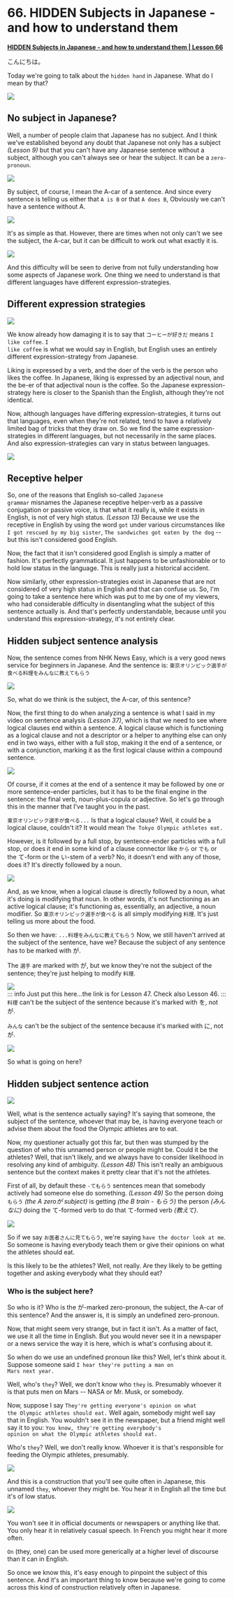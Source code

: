 # **66. HIDDEN Subjects in Japanese - and how to understand them**

[**HIDDEN Subjects in Japanese - and how to understand them | Lesson 66**](https://www.youtube.com/watch?v=GN_tGX0W-LE&list=PLg9uYxuZf8x_A-vcqqyOFZu06WlhnypWj&index=68&ab_channel=OrganicJapanesewithCureDolly)

こんにちは。

Today we're going to talk about the <code>hidden hand</code> in Japanese. What do I mean by that?

![](media/image383.webp)

## No subject in Japanese?

Well, a number of people claim that Japanese has no subject. And I think we've established beyond any doubt that Japanese not only has a subject
*(Lesson 9)* but that you can't have any Japanese sentence without a subject, although you can't always see or hear the subject. It can be a <code>zero-pronoun</code>.

![](media/image160.webp)

By subject, of course, I mean the A-car of a sentence. And since every sentence is telling us either that <code>A is B</code> or that <code>A does B</code>, Obviously we can't have a sentence without A.

![](media/image783.webp)

It's as simple as that. However, there are times when not only can't we see the subject, the A-car, but it can be difficult to work out what exactly it is.

![](media/image136.webp)

And this difficulty will be seen to derive from not fully understanding how some aspects of Japanese work. One thing we need to understand is that different languages have different expression-strategies.

## Different expression strategies

![](media/image430.webp)

We know already how damaging it is to say that <code>コーヒーが好きだ</code> means <code>I like coffee</code>. <code>I like coffee</code> is what we would say in English, but English uses an entirely different expression-strategy from Japanese.

Liking is expressed by a verb, and the doer of the verb is the person who likes the coffee. In Japanese, liking is expressed by an adjectival noun, and the be-er of that adjectival noun is the coffee. So the Japanese expression-strategy here is closer to the Spanish than the English, although they're not identical.

Now, although languages have differing expression-strategies, it turns out that languages, even when they're not related, tend to have a relatively limited bag of tricks that they draw on. So we find the same expression-strategies in different languages, but not necessarily in the same places. And also expression-strategies can vary in status between languages.

![](media/image696.webp)

## Receptive helper

So, one of the reasons that English so-called <code>Japanese grammar</code> misnames the Japanese receptive helper-verb as a passive conjugation or passive voice, is that what it really is, while it exists in English, is not of very high status. *(Lesson 13)* Because we use the receptive in English by using the word <code>got</code> under various circumstances like <code>I got rescued by my big sister</code>, <code>The sandwiches got eaten by the dog</code> -- but this isn't considered good English.

Now, the fact that it isn't considered good English is simply a matter of fashion. It's perfectly grammatical. It just happens to be unfashionable or to hold low status in the language. This is really just a historical accident.

Now similarly, other expression-strategies exist in Japanese that are not considered of very high status in English and that can confuse us. So, I'm going to take a sentence here which was put to me by one of my viewers, who had considerable difficulty in disentangling what the subject of this sentence actually is. And that's perfectly understandable, because until you understand this expression-strategy, it's not entirely clear.

## Hidden subject sentence analysis

Now, the sentence comes from NHK News Easy, which is a very good news service for beginners in Japanese. And the sentence is: <code>東京オリンピック選手が食べる料理をみんなに教えてもらう</code>

![](media/image243.webp)

So, what do we think is the subject, the A-car, of this sentence?

Now, the first thing to do when analyzing a sentence is what I said in my video on sentence analysis *(Lesson 37)*, which is that we need to see where logical clauses end within a sentence. A logical clause which is functioning as a logical clause and not a descriptor or a helper to anything else can only end in two ways,
either with a full stop, making it the end of a sentence, or with a conjunction, marking it as the first logical clause within a compound sentence.

![](media/image49.webp)

Of course, if it comes at the end of a sentence it may be followed by one or more sentence-ender particles, but it has to be the final engine in the sentence: the final verb, noun-plus-copula or adjective. So let's go through this in the manner that I've taught you in the past.

<code>東京オリンピック選手が食べる...</code> Is that a logical clause? Well, it could be a logical clause, couldn't it? It would mean <code>The Tokyo Olympic athletes eat.</code>

However, is it followed by a full stop, by sentence-ender particles with a full stop, or does it end in some kind of a clause connector like <code>から</code> or <code>でも</code> or the て-form or the い-stem of a verb? No, it doesn't end with any of those, does it? It's directly followed by a noun.

![](media/image522.webp)

And, as we know, when a logical clause is directly followed by a noun, what it's doing is modifying that noun. In other words, it's not functioning as an active logical clause; it's functioning as, essentially, an adjective, a noun modifier. So <code>東京オリンピック選手が食べる</code> is all simply modifying <code>料理</code>. It's just telling us more about the food.

So then we have: <code>...料理をみんなに教えてもらう</code> Now, we still haven't arrived at the subject of the sentence, have we? Because the subject of any sentence has to be marked with が.

The <code>選手</code> are marked with が, but we know they're not the subject of the sentence; they're just helping to modify <code>料理</code>.

![](media/image1076.webp)  
::: info
Just put this here…the link is for Lesson 47. Check also Lesson 46.
:::
<code>料理</code> can't be the subject of the sentence because it's marked with を, not が.

<code>みんな</code> can't be the subject of the sentence because it's marked with に, not が.

![](media/image316.webp)

So what is going on here?

## Hidden subject sentence action

![](media/image460.webp)

Well, what is the sentence actually saying? It's saying that someone, the subject of the sentence, whoever that may be, is having everyone teach or advise them about the food the Olympic athletes are to eat.

Now, my questioner actually got this far, but then was stumped by the question of who this unnamed person or people might be. Could it be the athletes? Well, that isn't likely, and we always have to consider likelihood in resolving any kind of ambiguity. *(Lesson 48)* This isn't really an ambiguous sentence but the context makes it pretty clear that it's not the athletes.

First of all, by default these <code>-てもらう</code> sentences mean that somebody actively had someone else do something. *(Lesson 49)* So the person doing <code>もらう</code> *(the A zeroが subject)* is getting *(the B train - もらう)* the person *(みんなに)* doing the て-formed verb to do that て-formed verb *(教えて)*.

![](media/image628.webp)

So if we say <code>お医者さんに見てもらう</code>, we're saying <code>have the doctor look at me</code>. So someone is having everybody teach them or give their opinions on what the athletes should eat.

Is this likely to be the athletes? Well, not really. Are they likely to be getting together and asking everybody what they should eat?

### Who is the subject here?

So who is it? Who is the が-marked zero-pronoun, the subject, the A-car of this sentence? And the answer is, it is simply an undefined zero-pronoun.

Now, that might seem very strange, but in fact it isn't. As a matter of fact, we use it all the time in English. But you would never see it in a newspaper or a news service the way it is here, which is what's confusing about it.

So when do we use an undefined pronoun like this? Well, let's think about it. Suppose someone said <code>I hear they're putting a man on Mars next year.</code>

Well, who's <code>they</code>? Well, we don't know who <code>they</code> is. Presumably whoever it is that puts men on Mars -- NASA or Mr. Musk, or somebody.

Now, suppose I say <code>They're getting everyone's opinion on what the Olympic athletes should eat.</code> Well again, somebody might well say that in English. You wouldn't see it in the newspaper, but a friend might well say it to you: <code>You know, they're getting everybody's opinion on what the Olympic athletes should eat.</code>

Who's <code>they</code>? Well, we don't really know. Whoever it is that's responsible for feeding the Olympic athletes, presumably.

![](media/image1116.webp)

And this is a construction that you'll see quite often in Japanese, this unnamed <code>they</code>, whoever they might be. You hear it in English all the time but it's of low status.

![](media/image552.webp)

You won't see it in official documents or newspapers or anything like that. You only hear it in relatively casual speech. In French you might hear it more often.

<code>On</code> (they, one) can be used more generically at a higher level of discourse than it can in English.

So once we know this, it's easy enough to pinpoint the subject of this sentence. And it's an important thing to know because we're going to come across this kind of construction relatively often in Japanese.
